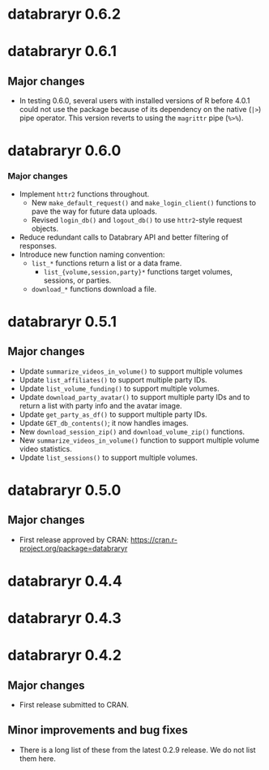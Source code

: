 # databraryr 0.6.2

# databraryr 0.6.1

## Major changes

- In testing 0.6.0, several users with installed versions of R before 4.0.1 could not use the package because of its dependency on the native (`|>`) pipe operator. This version reverts to using the `magrittr` pipe (`%>%`).

# databraryr 0.6.0

### Major changes

- Implement `httr2` functions throughout.
  - New `make_default_request()` and `make_login_client()` functions to pave the way for future data uploads.
  - Revised `login_db()` and `logout_db()` to use `httr2`-style request objects.
- Reduce redundant calls to Databrary API and better filtering of responses.
- Introduce new function naming convention:
  - `list_*` functions return a list or a data frame.
    - `list_{volume,session,party}*` functions target volumes, sessions, or parties.
  - `download_*` functions download a file.

# databraryr 0.5.1

## Major changes

- Update `summarize_videos_in_volume()` to support multiple volumes
- Update `list_affiliates()` to support multiple party IDs.
- Update `list_volume_funding()` to support multiple volumes.
- Update `download_party_avatar()` to support multiple party IDs and to return a list with party info and the avatar image.
- Update `get_party_as_df()` to support multiple party IDs.
- Update `GET_db_contents()`; it now handles images.
- New `download_session_zip()` and `download_volume_zip()` functions.
- New `summarize_videos_in_volume()` function to support multiple volume video statistics.
- Update `list_sessions()` to support multiple volumes.

# databraryr 0.5.0

## Major changes

- First release approved by CRAN: <https://cran.r-project.org/package=databraryr>

# databraryr 0.4.4

# databraryr 0.4.3

# databraryr 0.4.2

## Major changes

- First release submitted to CRAN.

## Minor improvements and bug fixes

- There is a long list of these from the latest 0.2.9 release. We do not list them here.
